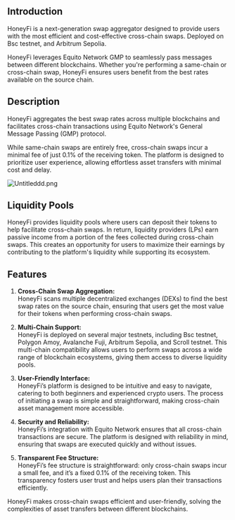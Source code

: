 ## Introduction 

HoneyFi is a next-generation swap aggregator designed to provide users with the most efficient and cost-effective cross-chain swaps. Deployed on Bsc testnet, and Arbitrum Sepolia.

HoneyFi leverages Equito Network GMP to seamlessly pass messages between different blockchains. Whether you're performing a same-chain or cross-chain swap, HoneyFi ensures users benefit from the best rates available on the source chain.

## Description
HoneyFi aggregates the best swap rates across multiple blockchains and facilitates cross-chain transactions using Equito Network's General Message Passing (GMP) protocol. 

While same-chain swaps are entirely free, cross-chain swaps incur a minimal fee of just 0.1% of the receiving token. The platform is designed to prioritize user experience, allowing effortless asset transfers with minimal cost and delay. 

![Untitleddd.png](https://cdn.dorahacks.io/static/files/191e276cbe65ec2f57aeb1f404cade08.png)

## Liquidity Pools
HoneyFi provides liquidity pools where users can deposit their tokens to help facilitate cross-chain swaps. In return, liquidity providers (LPs) earn passive income from a portion of the fees collected during cross-chain swaps. This creates an opportunity for users to maximize their earnings by contributing to the platform's liquidity while supporting its ecosystem.

## Features

1. **Cross-Chain Swap Aggregation:**  
   HoneyFi scans multiple decentralized exchanges (DEXs) to find the best swap rates on the source chain, ensuring that users get the most value for their tokens when performing cross-chain swaps.

1. **Multi-Chain Support:**  
   HoneyFi is deployed on several major testnets, including Bsc testnet, Polygon Amoy, Avalanche Fuji, Arbitrum Sepolia, and Scroll testnet. This multi-chain compatibility allows users to perform swaps across a wide range of blockchain ecosystems, giving them access to diverse liquidity pools.

1. **User-Friendly Interface:**  
   HoneyFi’s platform is designed to be intuitive and easy to navigate, catering to both beginners and experienced crypto users. The process of initiating a swap is simple and straightforward, making cross-chain asset management more accessible.

1. **Security and Reliability:**  
   HoneyFi’s integration with Equito Network ensures that all cross-chain transactions are secure. The platform is designed with reliability in mind, ensuring that swaps are executed quickly and without issues.

1. **Transparent Fee Structure:**  
   HoneyFi’s fee structure is straightforward: only cross-chain swaps incur a small fee, and it’s a fixed 0.1% of the receiving token. This transparency fosters user trust and helps users plan their transactions efficiently.

HoneyFi makes cross-chain swaps efficient and user-friendly, solving the complexities of asset transfers between different blockchains.
